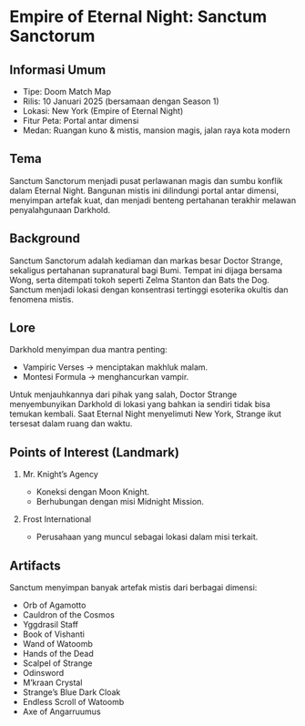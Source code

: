 # Empire of Eternal Night: Sanctum Sanctorum

## Informasi Umum
- Tipe: Doom Match Map  
- Rilis: 10 Januari 2025 (bersamaan dengan Season 1)  
- Lokasi: New York (Empire of Eternal Night)  
- Fitur Peta: Portal antar dimensi  
- Medan: Ruangan kuno & mistis, mansion magis, jalan raya kota modern  

## Tema
Sanctum Sanctorum menjadi pusat perlawanan magis dan sumbu konflik dalam Eternal Night. Bangunan mistis ini dilindungi portal antar dimensi, menyimpan artefak kuat, dan menjadi benteng pertahanan terakhir melawan penyalahgunaan Darkhold.

## Background
Sanctum Sanctorum adalah kediaman dan markas besar Doctor Strange, sekaligus pertahanan supranatural bagi Bumi. Tempat ini dijaga bersama Wong, serta ditempati tokoh seperti Zelma Stanton dan Bats the Dog. Sanctum menjadi lokasi dengan konsentrasi tertinggi esoterika okultis dan fenomena mistis.

## Lore
Darkhold menyimpan dua mantra penting:  
- Vampiric Verses → menciptakan makhluk malam.  
- Montesi Formula → menghancurkan vampir.  

Untuk menjauhkannya dari pihak yang salah, Doctor Strange menyembunyikan Darkhold di lokasi yang bahkan ia sendiri tidak bisa temukan kembali. Saat Eternal Night menyelimuti New York, Strange ikut tersesat dalam ruang dan waktu.

## Points of Interest (Landmark)
1. Mr. Knight’s Agency  
   - Koneksi dengan Moon Knight.  
   - Berhubungan dengan misi Midnight Mission.  

2. Frost International  
   - Perusahaan yang muncul sebagai lokasi dalam misi terkait.  

## Artifacts
Sanctum menyimpan banyak artefak mistis dari berbagai dimensi:  
- Orb of Agamotto  
- Cauldron of the Cosmos  
- Yggdrasil Staff  
- Book of Vishanti  
- Wand of Watoomb  
- Hands of the Dead  
- Scalpel of Strange  
- Odinsword  
- M’kraan Crystal  
- Strange’s Blue Dark Cloak  
- Endless Scroll of Watoomb  
- Axe of Angarruumus  

